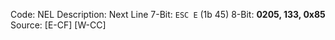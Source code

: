 Code: NEL
Description: Next Line
7-Bit: `ESC E` (1b 45)
8-Bit: **0205, 133, 0x85**
Source: [E-CF] [W-CC]
